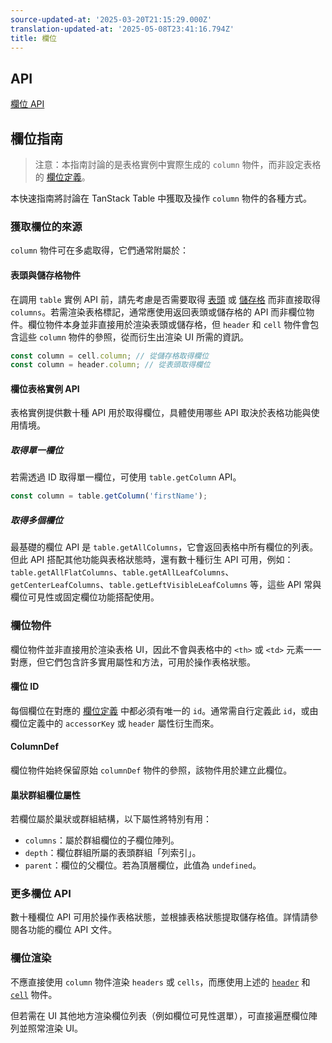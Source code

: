 ```yaml
---
source-updated-at: '2025-03-20T21:15:29.000Z'
translation-updated-at: '2025-05-08T23:41:16.794Z'
title: 欄位
---
```

## API

[欄位 API](../api/core/column)

## 欄位指南

> 注意：本指南討論的是表格實例中實際生成的 `column` 物件，而非設定表格的 [欄位定義](../guide/column-defs)。

本快速指南將討論在 TanStack Table 中獲取及操作 `column` 物件的各種方式。

### 獲取欄位的來源

`column` 物件可在多處取得，它們通常附屬於：

#### 表頭與儲存格物件

在調用 `table` 實例 API 前，請先考慮是否需要取得 [表頭](../guide/headers) 或 [儲存格](../guide/cells) 而非直接取得 `columns`。若需渲染表格標記，通常應使用返回表頭或儲存格的 API 而非欄位物件。欄位物件本身並非直接用於渲染表頭或儲存格，但 `header` 和 `cell` 物件會包含這些 `column` 物件的參照，從而衍生出渲染 UI 所需的資訊。

```js
const column = cell.column; // 從儲存格取得欄位
const column = header.column; // 從表頭取得欄位
```

#### 欄位表格實例 API

表格實例提供數十種 API 用於取得欄位，具體使用哪些 API 取決於表格功能與使用情境。

##### 取得單一欄位

若需透過 ID 取得單一欄位，可使用 `table.getColumn` API。

```js
const column = table.getColumn('firstName');
```

##### 取得多個欄位

最基礎的欄位 API 是 `table.getAllColumns`，它會返回表格中所有欄位的列表。但此 API 搭配其他功能與表格狀態時，還有數十種衍生 API 可用，例如：`table.getAllFlatColumns`、`table.getAllLeafColumns`、`getCenterLeafColumns`、`table.getLeftVisibleLeafColumns` 等，這些 API 常與欄位可見性或固定欄位功能搭配使用。

### 欄位物件

欄位物件並非直接用於渲染表格 UI，因此不會與表格中的 `<th>` 或 `<td>` 元素一一對應，但它們包含許多實用屬性和方法，可用於操作表格狀態。

#### 欄位 ID

每個欄位在對應的 [欄位定義](../guide/column-defs) 中都必須有唯一的 `id`。通常需自行定義此 `id`，或由欄位定義中的 `accessorKey` 或 `header` 屬性衍生而來。

#### ColumnDef

欄位物件始終保留原始 `columnDef` 物件的參照，該物件用於建立此欄位。

#### 巢狀群組欄位屬性

若欄位屬於巢狀或群組結構，以下屬性將特別有用：

- `columns`：屬於群組欄位的子欄位陣列。
- `depth`：欄位群組所屬的表頭群組「列索引」。
- `parent`：欄位的父欄位。若為頂層欄位，此值為 `undefined`。

### 更多欄位 API

數十種欄位 API 可用於操作表格狀態，並根據表格狀態提取儲存格值。詳情請參閱各功能的欄位 API 文件。

### 欄位渲染

不應直接使用 `column` 物件渲染 `headers` 或 `cells`，而應使用上述的 [`header`](../guide/headers) 和 [`cell`](../guide/cells) 物件。

但若需在 UI 其他地方渲染欄位列表（例如欄位可見性選單），可直接遍歷欄位陣列並照常渲染 UI。
